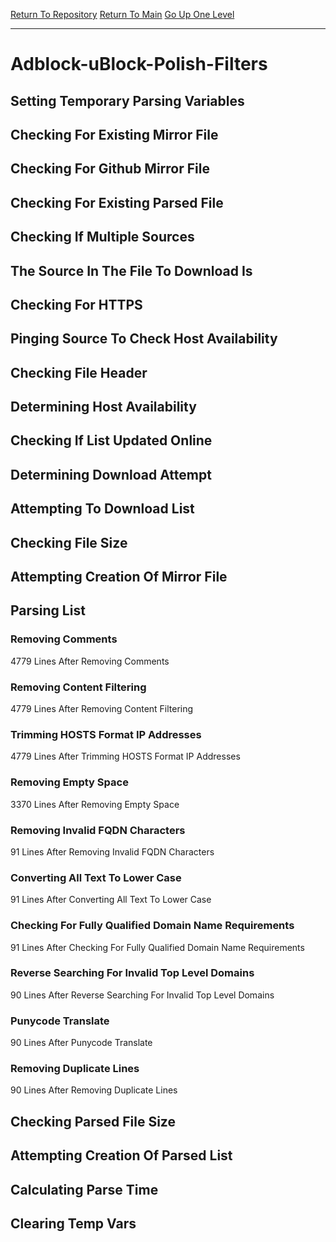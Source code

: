 [Return To Repository](https://github.com/bast69/piholeparser/)
[Return To Main](https://github.com/bast69/piholeparser/blob/master/RecentRunLogs/Mainlog.md)
[Go Up One Level](https://github.com/bast69/piholeparser/blob/master/RecentRunLogs/TopLevelScripts/30-Processing-External-Blacklists.md)
____________________________________
# Adblock-uBlock-Polish-Filters
## Setting Temporary Parsing Variables
## Checking For Existing Mirror File
## Checking For Github Mirror File
## Checking For Existing Parsed File
## Checking If Multiple Sources
## The Source In The File To Download Is
## Checking For HTTPS
## Pinging Source To Check Host Availability
## Checking File Header
## Determining Host Availability
## Checking If List Updated Online
## Determining Download Attempt
## Attempting To Download List
## Checking File Size
## Attempting Creation Of Mirror File
## Parsing List
### Removing Comments
4779 Lines After Removing Comments
### Removing Content Filtering
4779 Lines After Removing Content Filtering
### Trimming HOSTS Format IP Addresses
4779 Lines After Trimming HOSTS Format IP Addresses
### Removing Empty Space
3370 Lines After Removing Empty Space
### Removing Invalid FQDN Characters
91 Lines After Removing Invalid FQDN Characters
### Converting All Text To Lower Case
91 Lines After Converting All Text To Lower Case
### Checking For Fully Qualified Domain Name Requirements
91 Lines After Checking For Fully Qualified Domain Name Requirements
### Reverse Searching For Invalid Top Level Domains
90 Lines After Reverse Searching For Invalid Top Level Domains
### Punycode Translate
90 Lines After Punycode Translate
### Removing Duplicate Lines
90 Lines After Removing Duplicate Lines
## Checking Parsed File Size
## Attempting Creation Of Parsed List
## Calculating Parse Time
## Clearing Temp Vars

